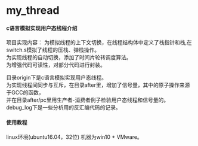# my_thread

#### c语言模拟实现用户态线程介绍

项目实现内容：
为模拟线程的上下文切换，在线程结构体中定义了栈指针和栈,在switch.s模拟了线程的压栈、弹栈操作。</br>
为实现线程的自动切换，添加了时间片轮转调度算法。</br>
为增强代码可读性，对部分代码进行封装。</br>

目录origin下是c语言模拟实现用户态线程。</br>
为实现线程间同步与互斥，在目录after里，增加了信号量，其中的原子操作来源于GCC的函数，</br>
并在目录after/pc里用生产者-消费者例子检验用户态线程和信号量的。</br>
debug_log下是一些分析用的反汇编代码的记录。</br>


#### 使用教程

linux环境(ubuntu16.04，32位)
机器为win10 + VMware。
